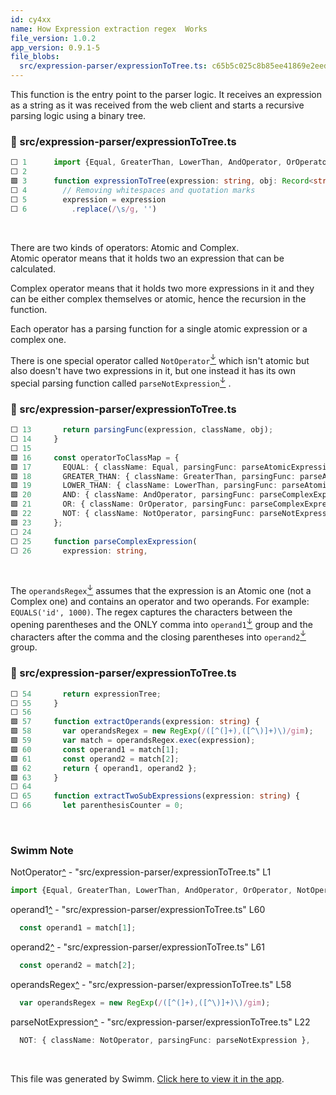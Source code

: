 ```yaml
---
id: cy4xx
name: How Expression extraction regex  Works
file_version: 1.0.2
app_version: 0.9.1-5
file_blobs:
  src/expression-parser/expressionToTree.ts: c65b5c025c8b85ee41869e2eed4ee1cde6cdf982
---
```


This function is the entry point to the parser logic. It receives an expression as a string as it was received from the web client and starts a recursive parsing logic using a binary tree.
<!-- NOTE-swimm-snippet: the lines below link your snippet to Swimm -->
### 📄 src/expression-parser/expressionToTree.ts
```typescript
⬜ 1      import {Equal, GreaterThan, LowerThan, AndOperator, OrOperator, NotOperator, Expression} from './expressionClasses';
⬜ 2      
🟩 3      function expressionToTree(expression: string, obj: Record<string, string>) : Expression {
⬜ 4        // Removing whitespaces and quotation marks
⬜ 5        expression = expression
⬜ 6          .replace(/\s/g, '')
```

<br/>

There are two kinds of operators: Atomic and Complex.  
Atomic operator means that it holds two an expression that can be calculated.

Complex operator means that it holds two more expressions in it and they can be either complex themselves or atomic, hence the recursion in the function.

Each operator has a parsing function for a single atomic expression or a complex one.

There is one special operator called `NotOperator`[<sup id="Z20CRdS">↓</sup>](#f-Z20CRdS) which isn't atomic but also doesn't have two expressions in it, but one instead it has its own special parsing function called `parseNotExpression`[<sup id="Lkfs8">↓</sup>](#f-Lkfs8) .
<!-- NOTE-swimm-snippet: the lines below link your snippet to Swimm -->
### 📄 src/expression-parser/expressionToTree.ts
```typescript
⬜ 13       return parsingFunc(expression, className, obj);
⬜ 14     }
⬜ 15     
🟩 16     const operatorToClassMap = {
🟩 17       EQUAL: { className: Equal, parsingFunc: parseAtomicExpression },
🟩 18       GREATER_THAN: { className: GreaterThan, parsingFunc: parseAtomicExpression },
🟩 19       LOWER_THAN: { className: LowerThan, parsingFunc: parseAtomicExpression },
🟩 20       AND: { className: AndOperator, parsingFunc: parseComplexExpression },
🟩 21       OR: { className: OrOperator, parsingFunc: parseComplexExpression },
🟩 22       NOT: { className: NotOperator, parsingFunc: parseNotExpression },
🟩 23     };
⬜ 24     
⬜ 25     function parseComplexExpression(
⬜ 26       expression: string,
```

<br/>

The `operandsRegex`[<sup id="Z2erkm9">↓</sup>](#f-Z2erkm9) assumes that the expression is an Atomic one (not a Complex one) and contains an operator and two operands. For example: `EQUALS('id', 1000)`. The regex captures the characters between the opening parentheses and the ONLY comma into `operand1`[<sup id="2mICmk">↓</sup>](#f-2mICmk) group and the characters after the comma and the closing parentheses into `operand2`[<sup id="1iFN5Y">↓</sup>](#f-1iFN5Y) group.
<!-- NOTE-swimm-snippet: the lines below link your snippet to Swimm -->
### 📄 src/expression-parser/expressionToTree.ts
```typescript
⬜ 54       return expressionTree;
⬜ 55     }
⬜ 56     
🟩 57     function extractOperands(expression: string) {
🟩 58       var operandsRegex = new RegExp(/([^(]+),([^\)]+)\)/gim);
🟩 59       var match = operandsRegex.exec(expression);
🟩 60       const operand1 = match[1];
🟩 61       const operand2 = match[2];
🟩 62       return { operand1, operand2 };
🟩 63     }
⬜ 64     
⬜ 65     function extractTwoSubExpressions(expression: string) {
⬜ 66       let parenthesisCounter = 0;
```

<br/>

<!-- THIS IS AN AUTOGENERATED SECTION. DO NOT EDIT THIS SECTION DIRECTLY -->
### Swimm Note

<span id="f-Z20CRdS">NotOperator</span>[^](#Z20CRdS) - "src/expression-parser/expressionToTree.ts" L1
```typescript
import {Equal, GreaterThan, LowerThan, AndOperator, OrOperator, NotOperator, Expression} from './expressionClasses';
```

<span id="f-2mICmk">operand1</span>[^](#2mICmk) - "src/expression-parser/expressionToTree.ts" L60
```typescript
  const operand1 = match[1];
```

<span id="f-1iFN5Y">operand2</span>[^](#1iFN5Y) - "src/expression-parser/expressionToTree.ts" L61
```typescript
  const operand2 = match[2];
```

<span id="f-Z2erkm9">operandsRegex</span>[^](#Z2erkm9) - "src/expression-parser/expressionToTree.ts" L58
```typescript
  var operandsRegex = new RegExp(/([^(]+),([^\)]+)\)/gim);
```

<span id="f-Lkfs8">parseNotExpression</span>[^](#Lkfs8) - "src/expression-parser/expressionToTree.ts" L22
```typescript
  NOT: { className: NotOperator, parsingFunc: parseNotExpression },
```

<br/>

This file was generated by Swimm. [Click here to view it in the app](https://app.swimm.io/repos/Z2l0aHViJTNBJTNBYmFja2VuZC1pbnRlcnZpZXclM0ElM0FzaGF1bGFtcmFu/docs/cy4xx).
